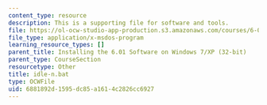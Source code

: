 ```yaml
---
content_type: resource
description: This is a supporting file for software and tools.
file: https://ol-ocw-studio-app-production.s3.amazonaws.com/courses/6-01sc-introduction-to-electrical-engineering-and-computer-science-i-spring-2011/6881892d1595dc85a1614c2826cc6927_idle-n.bat
file_type: application/x-msdos-program
learning_resource_types: []
parent_title: Installing the 6.01 Software on Windows 7/XP (32-bit)
parent_type: CourseSection
resourcetype: Other
title: idle-n.bat
type: OCWFile
uid: 6881892d-1595-dc85-a161-4c2826cc6927
---
```

